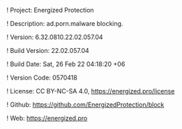 ! Project: Energized Protection

! Description: ad.porn.malware blocking.

! Version: 6.32.0810.22.02.057.04

! Build Version: 22.02.057.04

! Build Date: Sat, 26 Feb 22 04:18:20 +06

! Version Code: 0570418

! License: CC BY-NC-SA 4.0, https://energized.pro/license

! Github: https://github.com/EnergizedProtection/block

! Web: https://energized.pro
